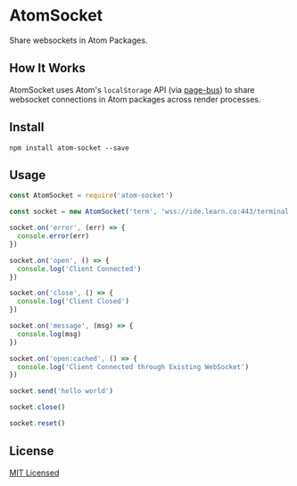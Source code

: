 # AtomSocket

Share websockets in Atom Packages.


## How It Works

AtomSocket uses Atom's `localStorage` API (via [page-bus](https://github.com/substack/page-bus)) to share websocket connections in Atom packages across render processes.

## Install

`npm install atom-socket --save`


## Usage

```javascript
const AtomSocket = require('atom-socket')

const socket = new AtomSocket('term', 'wss://ide.learn.co:443/terminal')

socket.on('error', (err) => {
  console.error(err)
})

socket.on('open', () => {
  console.log('Client Connected')
})

socket.on('close', () => {
  console.log('Client Closed')
})

socket.on('message', (msg) => {
  console.log(msg)
})

socket.on('open:cached', () => {
  console.log('Client Connected through Existing WebSocket')
})

socket.send('hello world')

socket.close()

socket.reset()
```

## License

[MIT Licensed](LICENSE.md)
